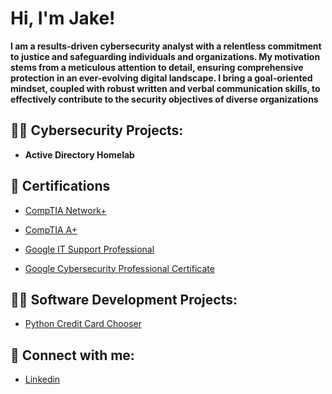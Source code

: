 <h1>Hi, I'm Jake!</h1>

<b>I am a results-driven cybersecurity analyst with a relentless commitment to justice and safeguarding individuals and organizations. My motivation stems from a meticulous attention to detail, ensuring comprehensive protection in an ever-evolving digital landscape. I bring a goal-oriented mindset, coupled with robust written and verbal communication skills, to effectively contribute to the security objectives of diverse organizations</b>

<h2>👨‍💻 Cybersecurity Projects:</h2>

- <b>Active Directory Homelab</b>

<h2>📄 Certifications</h2>

- [CompTIA Network+](https://www.credly.com/badges/1077b610-4916-43c2-a6ae-4c559135f379)

- [CompTIA A+](https://www.credly.com/badges/95c00774-005b-46a0-a855-95666fc3304d/linked_in_profile)

- [Google IT Support Professional](https://www.coursera.org/account/accomplishments/professional-cert/ZSYMBJ8A6NYC)

- [Google Cybersecurity Professional Certificate](https://www.coursera.org/account/accomplishments/specialization/certificate/7QWBFEZQTDS9)

<h2>👨‍💻 Software Development Projects:</h2>

- [Python Credit Card Chooser](https://github.com/jakehulberg/Credit-Card-Chooser/blob/main/README.md)

<!-- <h2>📺 Popular YouTube Videos</h2>

- [How to get into Cybersecurity Starting From Zero](https://www.youtube.com/watch?v=a83ASGn_V_s) -->

<h2> 🤳 Connect with me:</h2>

- [Linkedin](https://www.linkedin.com/in/jake-hulberg-914964193/)

